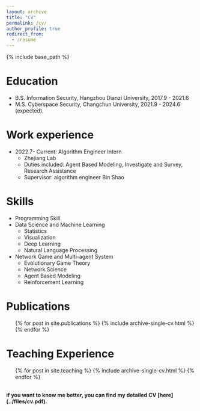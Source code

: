```yaml
---
layout: archive
title: "CV"
permalink: /cv/
author_profile: true
redirect_from:
  - /resume
---
```


{% include base_path %}

Education
======
* B.S. Information Security, Hangzhou Dianzi University, 2017.9 - 2021.6
* M.S. Cyberspace Security, Changchun University, 2021.9 - 2024.6 (expected).

Work experience
======
* 2022.7- Current: Algorithm Engineer Intern
  * Zhejiang Lab
  * Duties included: Agent Based Modeling, Investigate and Survey, Research Assistance 
  * Supervisor: algorithm engineer Bin Shao
  
Skills
======
* Programming Skill
* Data Science and Machine Learning
  * Statistics
  * Visualization
  * Deep Learning
  * Natural Language Processing
* Network Game and Multi-agent System 
  * Evolutionary Game Theory
  * Network Science
  * Agent Based Modeling
  * Reinforcement Learning

Publications
======
  <ul>{% for post in site.publications %}
    {% include archive-single-cv.html %}
  {% endfor %}</ul>
  
Teaching Experience
======
  <ul>{% for post in site.teaching %}
    {% include archive-single-cv.html %}
  {% endfor %}</ul>
 
<br>
<b>if you want to know me better, you can find my detailed CV [here](../files/cv.pdf).</b>
